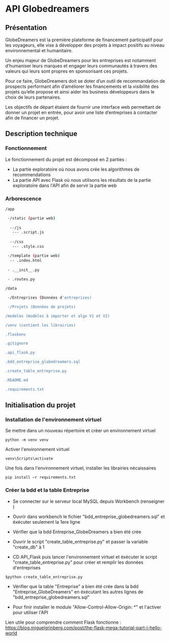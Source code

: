 # API Globedreamers

## Présentation 

GlobeDreamers est la première plateforme de financement participatif pour les voyageurs, elle vise à développer des projets à impact positifs au niveau environnemental et humanitaire.

Un enjeu majeur de GlobeDreamers pour les entreprises est notamment d’humaniser leurs marques et engager leurs communautés à travers des valeurs qui leurs sont propres en sponsorisant ces projets.

Pour ce faire, GlobeDreamers doit se doter d’un outil de recommandation de prospects performant afin d’améliorer les financements et la visibilité des projets qu’elle propose et ainsi aider les business développeurs dans le choix de leurs partenaires.

Les objectifs de départ étaient de fournir une interface web permettant de donner un projet en entrée, pour avoir une liste d’entreprises à contacter afin de financer un projet.

## Description technique 

### Fonctionnement 

Le fonctionnement du projet est décomposé en 2 parties : 
  - La partie exploratoire où nous avons crée les algorithmes de recommendations
  - La partie API avec Flask où nous utilisons les résultats de la partie exploratoire dans l'API afin de servir la partie web

### Arborescence

```bash
/app 

 -/static (partie web)
 
  --/js
   --- .script.js
   
  --/css
   --- .style.css

 -/template (partie web)
  -- .index.html
 
 - .__init__.py
 
 - .routes.py

/data

 -/Entreprises (Données d'entreprises)

 -/Projets (Données de projets)

/modeles (modèles à importer et algo V1 et V2)

/venv (contient les librairies)

.flaskenv

.gitignore

.api_flask.py

.bdd_entreprise_globedreamers.sql

.create_table_entreprise.py

.README.md

.requirements.txt 
```

## Initialisation du projet

### Installation de l'environnement virtuel

Se mettre dans un nouveau répertoire et créer un environnement virtuel 

```
python -m venv venv
```

Activer l'environnement virtuel

```
venv\Scripts\activate
```

Une fois dans l'environnement virtuel, installer les librairies nécaissaires

```
pip install –r requirements.txt
```

### Créer la bdd et la table Entreprise

- Se connecter sur le serveur local MySQL depuis Workbench (renseigner )

- Ouvrir dans workbench le fichier "bdd_entreprise_globedreamers.sql" et éxécuter seulement la 1ere ligne

- Vérifier que la bdd Entreprise_GlobeDreamers a bien été crée

- Ouvrir le script "create_table_entreprise.py" et passer la variable "create_db" à 1 

- CD API_Flask puis lancer l'environnement virtuel et éxécuter le script "create_table_entreprise.py" pour créer et remplir les données d'entreprises

```
$python create_table_entreprise.py
```

- Vérifier que la table "Entreprise" a bien été crée dans la bdd "Entreprise_GlobeDreamers" en éxécutant les autres lignes de "bdd_entreprise_globedreamers.sql"

- Pour finir installer le module "Allow-Control-Allow-Origin: *" et l'activer pour utiliser l'API


Lien utile pour comprendre comment Flask fonctionne : https://blog.miguelgrinberg.com/post/the-flask-mega-tutorial-part-i-hello-world
